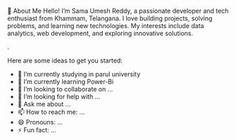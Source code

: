 🚀 About Me
Hello! I’m Sama Umesh Reddy, a passionate developer and tech enthusiast from Khammam, Telangana. I love building projects, solving problems, and learning new technologies. My interests include data analytics, web development, and exploring innovative solutions.

.

Here are some ideas to get you started:

- 🔭 I’m currently studying in  parul university
- 🌱 I’m currently learning Power-Bi
- 👯 I’m looking to collaborate on ...
- 🤔 I’m looking for help with ...
- 💬 Ask me about ...
- 📫 How to reach me: ...
- 😄 Pronouns: ...
- ⚡ Fun fact: ...

